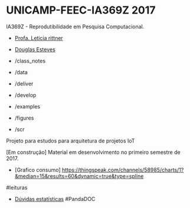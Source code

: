 # UNICAMP-FEEC-IA369Z 2017
IA369Z - Reprodutibilidade em Pesquisa Computacional.
* [Profa. Leticia rittner](http://www.leticiarittner.com/ia369_1s2017.html)
* [Douglas Esteves](mailto:douglas@iotmakers.com.br)

* /class_notes
* /data
* /deliver
* /develop
* /examples
* /figures
* /scr

Projeto para estudos para arquitetura de projetos IoT

[Em construção] Material em desenvolvimento no primeiro semestre de 2017.

* [Grafico consumo] https://thingspeak.com/channels/58985/charts/1?&median=15&results=60&dynamic=true&type=spline

#leituras
* [Dúvidas estatísticas](http://revistapesquisa.fapesp.br/2017/03/17/duvidas-estatisticas/)
#PandaDOC


#
